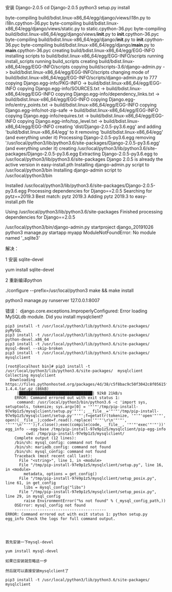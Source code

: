 
安装  Django-2.0.5
	cd Django-2.0.5
	python3 setup.py install
	
	
byte-compiling build/bdist.linux-x86_64/egg/django/views/i18n.py to i18n.cpython-36.pyc
byte-compiling build/bdist.linux-x86_64/egg/django/views/static.py to static.cpython-36.pyc
byte-compiling build/bdist.linux-x86_64/egg/django/views/__init__.py to __init__.cpython-36.pyc
byte-compiling build/bdist.linux-x86_64/egg/django/__init__.py to __init__.cpython-36.pyc
byte-compiling build/bdist.linux-x86_64/egg/django/__main__.py to __main__.cpython-36.pyc
creating build/bdist.linux-x86_64/egg/EGG-INFO
installing scripts to build/bdist.linux-x86_64/egg/EGG-INFO/scripts
running install_scripts
running build_scripts
creating build/bdist.linux-x86_64/egg/EGG-INFO/scripts
copying build/scripts-3.6/django-admin.py -> build/bdist.linux-x86_64/egg/EGG-INFO/scripts
changing mode of build/bdist.linux-x86_64/egg/EGG-INFO/scripts/django-admin.py to 777
copying Django.egg-info/PKG-INFO -> build/bdist.linux-x86_64/egg/EGG-INFO
copying Django.egg-info/SOURCES.txt -> build/bdist.linux-x86_64/egg/EGG-INFO
copying Django.egg-info/dependency_links.txt -> build/bdist.linux-x86_64/egg/EGG-INFO
copying Django.egg-info/entry_points.txt -> build/bdist.linux-x86_64/egg/EGG-INFO
copying Django.egg-info/not-zip-safe -> build/bdist.linux-x86_64/egg/EGG-INFO
copying Django.egg-info/requires.txt -> build/bdist.linux-x86_64/egg/EGG-INFO
copying Django.egg-info/top_level.txt -> build/bdist.linux-x86_64/egg/EGG-INFO
creating 'dist/Django-2.0.5-py3.6.egg' and adding 'build/bdist.linux-x86_64/egg' to it
removing 'build/bdist.linux-x86_64/egg' (and everything under it)
Processing Django-2.0.5-py3.6.egg
removing '/usr/local/python3/lib/python3.6/site-packages/Django-2.0.5-py3.6.egg' (and everything under it)
creating /usr/local/python3/lib/python3.6/site-packages/Django-2.0.5-py3.6.egg
Extracting Django-2.0.5-py3.6.egg to /usr/local/python3/lib/python3.6/site-packages
Django 2.0.5 is already the active version in easy-install.pth
Installing django-admin.py script to /usr/local/python3/bin
Installing django-admin script to /usr/local/python3/bin

Installed /usr/local/python3/lib/python3.6/site-packages/Django-2.0.5-py3.6.egg
Processing dependencies for Django==2.0.5
Searching for pytz==2019.3
Best match: pytz 2019.3
Adding pytz 2019.3 to easy-install.pth file

Using /usr/local/python3/lib/python3.6/site-packages
Finished processing dependencies for Django==2.0.5



/usr/local/python3/bin/django-admin.py startproject django_20191026
python3 manage.py startapp myapp
ModuleNotFoundError: No module named '_sqlite3'


解决： 

1 安装 sqlite-devel

yum install sqlite-devel

2 重新编译python

./configure --prefix=/usr/local/python3
make && make install





python3 manage.py runserver 127.0.0.1:8007

错误：
django.core.exceptions.ImproperlyConfigured: Error loading MySQLdb module.
Did you install mysqlclient?


	pip3 install -t /usr/local/python3/lib/python3.6/site-packages/  pyMySQL
	pip3 install -t /usr/local/python3/lib/python3.6/site-packages/  python-devel.x86_64
	pip3 install -t /usr/local/python3/lib/python3.6/site-packages/  mysql-devel --skip-broken
	pip3 install -t /usr/local/python3/lib/python3.6/site-packages/  mysqlclient

	[root@localhost bin]# pip3 install -t /usr/local/python3/lib/python3.6/site-packages/  mysqlclient
	Collecting mysqlclient
	  Downloading https://files.pythonhosted.org/packages/4d/38/c5f8bac9c50f3042c8f05615f84206f77f03db79781db841898fde1bb284/mysqlclient-1.4.4.tar.gz (86kB)
		 |████████████████████████████████| 92kB 21kB/s
		ERROR: Command errored out with exit status 1:
		 command: /usr/local/python3/bin/python3.6 -c 'import sys, setuptools, tokenize; sys.argv[0] = '"'"'/tmp/pip-install-97e9p1z5/mysqlclient/setup.py'"'"'; __file__='"'"'/tmp/pip-install-97e9p1z5/mysqlclient/setup.py'"'"';f=getattr(tokenize, '"'"'open'"'"', open)(__file__);code=f.read().replace('"'"'\r\n'"'"', '"'"'\n'"'"');f.close();exec(compile(code, __file__, '"'"'exec'"'"'))' egg_info --egg-base /tmp/pip-install-97e9p1z5/mysqlclient/pip-egg-info
			 cwd: /tmp/pip-install-97e9p1z5/mysqlclient/
		Complete output (12 lines):
		/bin/sh: mysql_config: command not found
		/bin/sh: mariadb_config: command not found
		/bin/sh: mysql_config: command not found
		Traceback (most recent call last):
		  File "<string>", line 1, in <module>
		  File "/tmp/pip-install-97e9p1z5/mysqlclient/setup.py", line 16, in <module>
			metadata, options = get_config()
		  File "/tmp/pip-install-97e9p1z5/mysqlclient/setup_posix.py", line 61, in get_config
			libs = mysql_config("libs")
		  File "/tmp/pip-install-97e9p1z5/mysqlclient/setup_posix.py", line 29, in mysql_config
			raise EnvironmentError("%s not found" % (_mysql_config_path,))
		OSError: mysql_config not found
		----------------------------------------
	ERROR: Command errored out with exit status 1: python setup.py egg_info Check the logs for full command output.




	首先安装一下mysql-devel

	yum install mysql-devel

	如果已安装就忽略这一步

	然后就可以直接安装mysqlclient了

	pip3 install -t /usr/local/python3/lib/python3.6/site-packages/  mysqlclient


	





